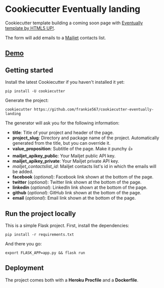 # Cookiecutter Eventually landing

Cookiecutter template building a coming soon page with [Eventually template by HTML5 UP!](https://html5up.net/eventually).

The form will add emails to a [Mailjet](https://www.mailjet.com/) contacts list.

## [Demo](https://eventually-landing.herokuapp.com/)

## Getting started

Install the latest Cookiecutter if you haven't installed it yet:

```
pip install -U cookiecutter
```

Generate the project:

```
cookiecutter https://github.com/frankie567/cookiecutter-eventually-landing
```

The generator will ask you for the following information:
* **title**: Title of your project and header of the page.
* **project_slug**: Directory and package name of the project. Automatically generated from the title, but you can override it.
* **value_proposition**: Subtitle of the page. Make it punchy 👍
* **mailjet_apikey_public**: Your Mailjet public API key.
* **mailjet_apikey_private**: Your Mailjet private API key.
* *mailjet_contactslist_id*: Mailjet contacts list's id in which the emails will be added.
* **facebook** (*optional*): Facebook link shown at the bottom of the page.
* **twitter** (*optional*): Twitter link shown at the bottom of the page.
* **linkedin** (*optional*): LinkedIn link shown at the bottom of the page.
* **github** (*optional*): GitHub link shown at the bottom of the page.
* **email** (*optional*): Email link shown at the bottom of the page.

## Run the project locally

This is a simple Flask project. First, install the dependencies:

```
pip install -r requirements.txt
```

And there you go:

```
export FLASK_APP=app.py && flask run
```

## Deployment

The project comes both with a **Heroku Procfile** and a **Dockerfile**.
